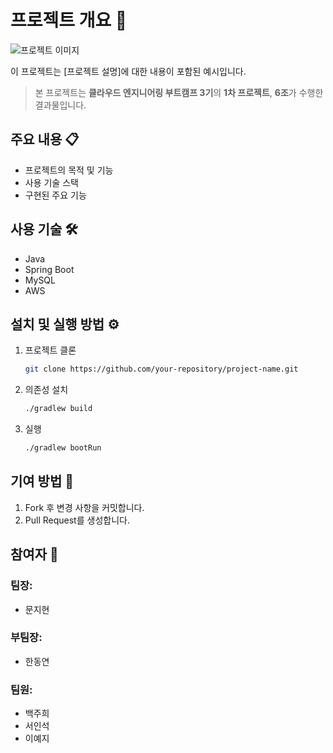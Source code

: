 # 프로젝트 개요 🚀

![프로젝트 이미지](https://search.pstatic.net/common/?src=http%3A%2F%2Fimgnews.naver.net%2Fimage%2F5334%2F2024%2F09%2F19%2F0000239658_001_20240919101010510.png&type=sc960_832)

이 프로젝트는 [프로젝트 설명]에 대한 내용이 포함된 예시입니다.

> 본 프로젝트는 **클라우드 엔지니어링 부트캠프 3기**의 **1차 프로젝트**, **6조**가 수행한 결과물입니다.

## 주요 내용 📋

- 프로젝트의 목적 및 기능
- 사용 기술 스택
- 구현된 주요 기능

## 사용 기술 🛠️

- Java
- Spring Boot
- MySQL
- AWS

## 설치 및 실행 방법 ⚙️

1. 프로젝트 클론
    ```bash
    git clone https://github.com/your-repository/project-name.git
    ```

2. 의존성 설치
    ```bash
    ./gradlew build
    ```

3. 실행
    ```bash
    ./gradlew bootRun
    ```

## 기여 방법 🤝

1. Fork 후 변경 사항을 커밋합니다.
2. Pull Request를 생성합니다.

## 참여자 👥

### 팀장:
- 문지현

### 부팀장:
- 한동연

### 팀원:
- 백주희
- 서인석
- 이예지

